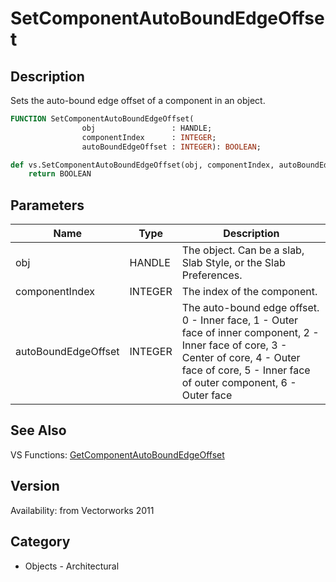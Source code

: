 # SetComponentAutoBoundEdgeOffset

## Description
Sets the auto-bound edge offset of a component in an object.

```pascal
FUNCTION SetComponentAutoBoundEdgeOffset(
				obj                 : HANDLE;
				componentIndex      : INTEGER;
				autoBoundEdgeOffset : INTEGER): BOOLEAN;
```

```python
def vs.SetComponentAutoBoundEdgeOffset(obj, componentIndex, autoBoundEdgeOffset):
    return BOOLEAN
```

## Parameters
|Name|Type|Description|
|---|---|---|
|obj|HANDLE|The object. Can be a  slab, Slab Style, or the Slab Preferences.|
|componentIndex|INTEGER|The index of the component.|
|autoBoundEdgeOffset|INTEGER|The auto-bound edge offset. 0 - Inner face, 1 - Outer face of inner component, 2 - Inner face of core, 3 - Center of core, 4 - Outer face of core, 5 - Inner face of outer component, 6 - Outer face|

## See Also
VS Functions:
[GetComponentAutoBoundEdgeOffset](GetComponentAutoBoundEdgeOffset.md)

## Version
Availability: from Vectorworks 2011

## Category
* Objects - Architectural

